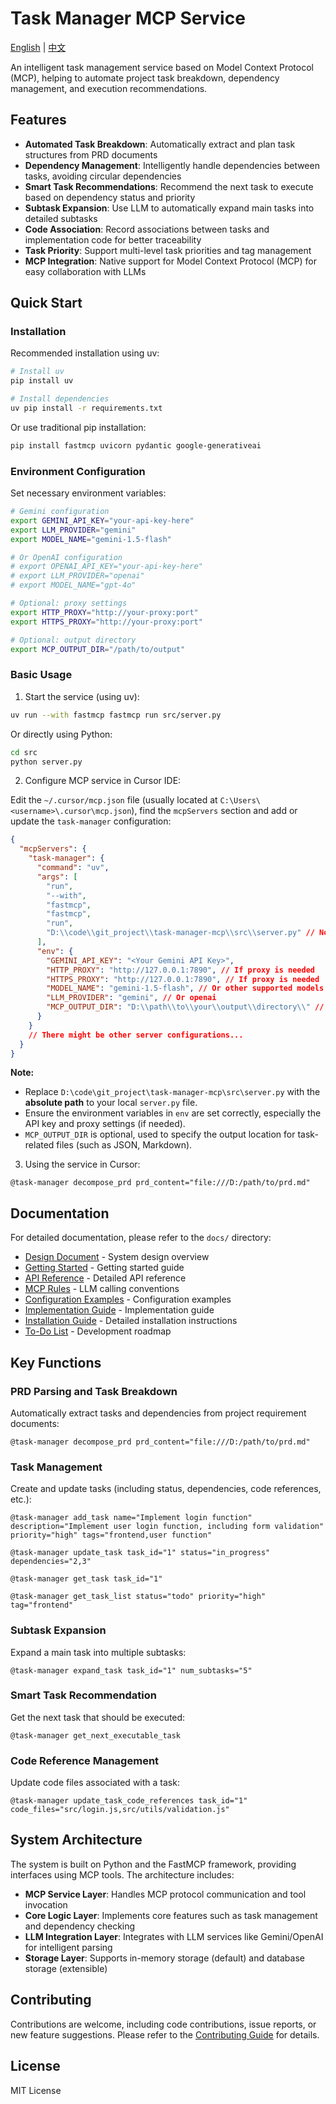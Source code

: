 # Task Manager MCP Service

[English](README.md) | [中文](README.zh-CN.md)

An intelligent task management service based on Model Context Protocol (MCP), helping to automate project task breakdown, dependency management, and execution recommendations.

## Features

* **Automated Task Breakdown**: Automatically extract and plan task structures from PRD documents
* **Dependency Management**: Intelligently handle dependencies between tasks, avoiding circular dependencies
* **Smart Task Recommendations**: Recommend the next task to execute based on dependency status and priority
* **Subtask Expansion**: Use LLM to automatically expand main tasks into detailed subtasks
* **Code Association**: Record associations between tasks and implementation code for better traceability
* **Task Priority**: Support multi-level task priorities and tag management
* **MCP Integration**: Native support for Model Context Protocol (MCP) for easy collaboration with LLMs

## Quick Start

### Installation

Recommended installation using uv:

```bash
# Install uv
pip install uv

# Install dependencies
uv pip install -r requirements.txt
```

Or use traditional pip installation:

```bash
pip install fastmcp uvicorn pydantic google-generativeai
```

### Environment Configuration

Set necessary environment variables:

```bash
# Gemini configuration
export GEMINI_API_KEY="your-api-key-here"
export LLM_PROVIDER="gemini"
export MODEL_NAME="gemini-1.5-flash"

# Or OpenAI configuration
# export OPENAI_API_KEY="your-api-key-here"
# export LLM_PROVIDER="openai"
# export MODEL_NAME="gpt-4o"

# Optional: proxy settings
export HTTP_PROXY="http://your-proxy:port"
export HTTPS_PROXY="http://your-proxy:port"

# Optional: output directory
export MCP_OUTPUT_DIR="/path/to/output"
```

### Basic Usage

1. Start the service (using uv):

```bash
uv run --with fastmcp fastmcp run src/server.py
```

Or directly using Python:

```bash
cd src
python server.py 
```

2. Configure MCP service in Cursor IDE:

Edit the `~/.cursor/mcp.json` file (usually located at `C:\Users\<username>\.cursor\mcp.json`), find the `mcpServers` section and add or update the `task-manager` configuration:

```json
{
  "mcpServers": {
    "task-manager": {
      "command": "uv",
      "args": [
        "run",
        "--with",
        "fastmcp",
        "fastmcp",
        "run",
        "D:\\code\\git_project\\task-manager-mcp\\src\\server.py" // Note: Replace this with the absolute path to your local server.py
      ],
      "env": {
        "GEMINI_API_KEY": "<Your Gemini API Key>",
        "HTTP_PROXY": "http://127.0.0.1:7890", // If proxy is needed
        "HTTPS_PROXY": "http://127.0.0.1:7890", // If proxy is needed
        "MODEL_NAME": "gemini-1.5-flash", // Or other supported models
        "LLM_PROVIDER": "gemini", // Or openai
        "MCP_OUTPUT_DIR": "D:\\path\\to\\your\\output\\directory\\" // Optional: specify output directory
      }
    }
    // There might be other server configurations...
  }
}
```

**Note:**
- Replace `D:\code\git_project\task-manager-mcp\src\server.py` with the **absolute path** to your local `server.py` file.
- Ensure the environment variables in `env` are set correctly, especially the API key and proxy settings (if needed).
- `MCP_OUTPUT_DIR` is optional, used to specify the output location for task-related files (such as JSON, Markdown).

3. Using the service in Cursor:

```
@task-manager decompose_prd prd_content="file:///D:/path/to/prd.md"
```

## Documentation

For detailed documentation, please refer to the `docs/` directory:

* [Design Document](docs/design.md) - System design overview
* [Getting Started](docs/getting-started.md) - Getting started guide
* [API Reference](docs/api-reference.md) - Detailed API reference
* [MCP Rules](docs/mcp-rules.md) - LLM calling conventions
* [Configuration Examples](docs/config-example.md) - Configuration examples
* [Implementation Guide](docs/implementation-guide.md) - Implementation guide
* [Installation Guide](docs/installation.md) - Detailed installation instructions
* [To-Do List](docs/todolist.md) - Development roadmap

## Key Functions

### PRD Parsing and Task Breakdown

Automatically extract tasks and dependencies from project requirement documents:

```
@task-manager decompose_prd prd_content="file:///D:/path/to/prd.md"
```

### Task Management

Create and update tasks (including status, dependencies, code references, etc.):

```
@task-manager add_task name="Implement login function" description="Implement user login function, including form validation" priority="high" tags="frontend,user function"

@task-manager update_task task_id="1" status="in_progress" dependencies="2,3"

@task-manager get_task task_id="1"

@task-manager get_task_list status="todo" priority="high" tag="frontend"
```

### Subtask Expansion

Expand a main task into multiple subtasks:

```
@task-manager expand_task task_id="1" num_subtasks="5"
```

### Smart Task Recommendation

Get the next task that should be executed:

```
@task-manager get_next_executable_task
```

### Code Reference Management

Update code files associated with a task:

```
@task-manager update_task_code_references task_id="1" code_files="src/login.js,src/utils/validation.js"
```

## System Architecture

The system is built on Python and the FastMCP framework, providing interfaces using MCP tools. The architecture includes:

* **MCP Service Layer**: Handles MCP protocol communication and tool invocation
* **Core Logic Layer**: Implements core features such as task management and dependency checking
* **LLM Integration Layer**: Integrates with LLM services like Gemini/OpenAI for intelligent parsing
* **Storage Layer**: Supports in-memory storage (default) and database storage (extensible)

## Contributing

Contributions are welcome, including code contributions, issue reports, or new feature suggestions. Please refer to the [Contributing Guide](docs/contributing.md) for details.

## License

MIT License
